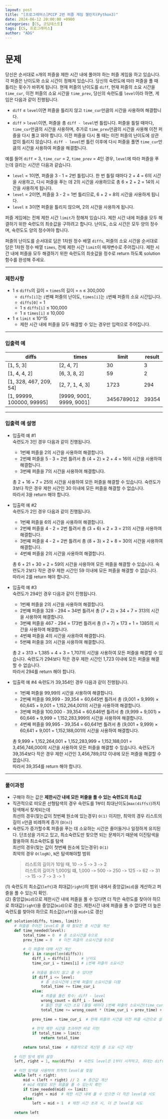 ```yaml
---
layout: post
title: "[프로그래머스]PCCP 2번 퍼즐 게임 챌린지(Python3)"
date: 2024-06-12 20:00:00 +0900
categories: [CS, 코딩테스트]
tags: [CS, 프로그래머스]
author: "ADG"
---
```


# 문제

당신은 순서대로 `n`개의 퍼즐을 제한 시간 내에 풀어야 하는 퍼즐 게임을 하고 있습니다. 각 퍼즐은 난이도와 소요 시간이 정해져 있습니다. 당신의 숙련도에 따라 퍼즐을 풀 때 틀리는 횟수가 바뀌게 됩니다. 현재 퍼즐의 난이도를 `diff`, 현재 퍼즐의 소요 시간을 `time_cur`, 이전 퍼즐의 소요 시간을 `time_prev`, 당신의 숙련도를 `level`이라 하면, 게임은 다음과 같이 진행됩니다.

- `diff` ≤ `level`이면 퍼즐을 틀리지 않고 `time_cur`만큼의 시간을 사용하여 해결합니다.  
- `diff` > `level`이면, 퍼즐을 총 `diff - level`번 틀립니다. 퍼즐을 틀릴 때마다, `time_cur`만큼의 시간을 사용하며, 추가로 `time_prev`만큼의 시간을 사용해 이전 퍼즐을 다시 풀고 와야 합니다. 이전 퍼즐을 다시 풀 때는 이전 퍼즐의 난이도에 상관없이 틀리지 않습니다. `diff - level`번 틀린 이후에 다시 퍼즐을 풀면 `time_cur`만큼의 시간을 사용하여 퍼즐을 해결합니다.

예를 들어 `diff` = 3, `time_cur` = 2, `time_prev` = 4인 경우, `level`에 따라 퍼즐을 푸는데 걸리는 시간은 다음과 같습니다.

- `level` = 1이면, 퍼즐을 3 - 1 = 2번 틀립니다. 한 번 틀릴 때마다 2 + 4 = 6의 시간을 사용하고, 다시 퍼즐을 푸는 데 2의 시간을 사용하므로 총 6 × 2 + 2 = 14의 시간을 사용하게 됩니다.  
- `level` = 2이면, 퍼즐을 3 - 2 = 1번 틀리므로, 6 + 2 = 8의 시간을 사용하게 됩니다.  
- `level` ≥ 3이면 퍼즐을 틀리지 않으며, 2의 시간을 사용하게 됩니다.

퍼즐 게임에는 전체 제한 시간 `limit`가 정해져 있습니다. 제한 시간 내에 퍼즐을 모두 해결하기 위한 숙련도의 최솟값을 구하려고 합니다. 난이도, 소요 시간은 모두 양의 정수며, 숙련도도 양의 정수여야 합니다.

퍼즐의 난이도를 순서대로 담은 1차원 정수 배열 `diffs`, 퍼즐의 소요 시간을 순서대로 담은 1차원 정수 배열 `times`, 전체 제한 시간 `limit`이 매개변수로 주어집니다. 제한 시간 내에 퍼즐을 모두 해결하기 위한 숙련도의 최솟값을 정수로 return 하도록 solution 함수를 완성해 주세요.

---

### 제한사항

- 1 ≤ `diffs`의 길이 = `times`의 길이 = `n` ≤ 300,000  
  - `diffs[i]`는 `i`번째 퍼즐의 난이도, `times[i]`는 `i`번째 퍼즐의 소요 시간입니다.  
  - `diffs[0]` = 1  
  - 1 ≤ `diffs[i]` ≤ 100,000  
  - 1 ≤ `times[i]` ≤ 10,000  
- 1 ≤ `limit` ≤ 10^15  
  - 제한 시간 내에 퍼즐을 모두 해결할 수 있는 경우만 입력으로 주어집니다.

---

### 입출력 예

| diffs                     | times                    | limit      | result |
| ------------------------- | ------------------------ | ---------- | ------ |
| [1, 5, 3]                 | [2, 4, 7]                | 30         | 3      |
| [1, 4, 4, 2]              | [6, 3, 8, 2]             | 59         | 2      |
| [1, 328, 467, 209, 54]    | [2, 7, 1, 4, 3]          | 1723       | 294    |
| [1, 99999, 100000, 99995] | [9999, 9001, 9999, 9001] | 3456789012 | 39354  |

---

### 입출력 예 설명

- 입출력 예 #1  
  숙련도가 3인 경우 다음과 같이 진행됩니다.

  - 1번째 퍼즐을 2의 시간을 사용하여 해결합니다.  
  - 2번째 퍼즐을 5 - 3 = 2번 틀려서 총 (4 + 2) × 2 + 4 = 16의 시간을 사용하여 해결합니다.  
  - 3번째 퍼즐을 7의 시간을 사용하여 해결합니다.  
  
  총 2 + 16 + 7 = 25의 시간을 사용하여 모든 퍼즐을 해결할 수 있습니다. 숙련도가 3보다 작은 경우 제한 시간인 30 이내에 모든 퍼즐을 해결할 수 없습니다.  
  따라서 3을 return 해야 합니다.

- 입출력 예 #2  
  숙련도가 2인 경우 다음과 같이 진행됩니다.

  - 1번째 퍼즐을 6의 시간을 사용하여 해결합니다.  
  - 2번째 퍼즐을 4 - 2 = 2번 틀려서 총 (3 + 6) × 2 + 3 = 21의 시간을 사용하여 해결합니다.  
  - 3번째 퍼즐을 4 - 2 = 2번 틀려서 총 (8 + 3) × 2 + 8 = 30의 시간을 사용하여 해결합니다.  
  - 4번째 퍼즐을 2의 시간을 사용하여 해결합니다.  
  
  총 6 + 21 + 30 + 2 = 59의 시간을 사용하여 모든 퍼즐을 해결할 수 있습니다. 숙련도가 2보다 작은 경우 제한 시간인 59 이내에 모든 퍼즐을 해결할 수 없습니다.  
  따라서 2를 return 해야 합니다.

- 입출력 예 #3  
  숙련도가 294인 경우 다음과 같이 진행됩니다.

  - 1번째 퍼즐을 2의 시간을 사용하여 해결합니다.  
  - 2번째 퍼즐을 328 - 294 = 34번 틀려서 총 (7 + 2) × 34 + 7 = 313의 시간을 사용하여 해결합니다.  
  - 3번째 퍼즐을 467 - 294 = 173번 틀려서 총 (1 + 7) × 173 + 1 = 1385의 시간을 사용하여 해결합니다.  
  - 4번째 퍼즐을 4의 시간을 사용하여 해결합니다.  
  - 5번째 퍼즐을 3의 시간을 사용하여 해결합니다.  
  
  총 2 + 313 + 1,385 + 4 + 3 = 1,707의 시간을 사용하여 모든 퍼즐을 해결할 수 있습니다.  숙련도가 294보다 작은 경우 제한 시간인 1,723 이내에 모든 퍼즐을 해결할 수 없습니다.  
  따라서 294를 return 해야 합니다.

- 입출력 예 #4
  숙련도가 39,354인 경우 다음과 같이 진행됩니다.

  - 1번째 퍼즐을 99,99의 시간을 사용하여 해결합니다.  
  - 2번째 퍼즐을 99,999 - 39,354 = 60,645번 틀려서 총 (9,001 + 9,999) × 60,645 + 9,001 = 1,152,264,001의 시간을 사용하여 해결합니다.  
  - 3번째 퍼즐을 100,000 - 39,354 = 60,646번 틀려서 총 (9,999 + 9,001) × 60,646 + 9,999 = 1,152,283,999의 시간을 사용하여 해결합니다.  
  - 4번째 퍼즐을 99,995 - 39,354 = 60,641번 틀려서 총 (9,001 + 9,999) × 60,641 + 9,001 = 1,152,188,001의 시간을 사용하여 해결합니다.  
  
  총 9,999 + 1,152,264,001 + 1,152,283,999 + 1,152,188,001 = 3,456,746,000의 시간을 사용하여 모든 퍼즐을 해결할 수 있습니다. 숙련도가 39,354보다 작은 경우 제한 시간인 3,456,789,012 이내에 모든 퍼즐을 해결할 수 없습니다.  
  따라서 39,354를 return 해야 합니다.

---

### 풀이과정

- 구해야 하는 값은 **제한시간 내에 모든 퍼즐을 풀 수 있는 숙련도의 최소값**  
- 직관적으로 떠오른 선형탐색의 경우 숙련도를 1부터 최대난이도(`max(diffs)`)까지 탐색해서 찾게되는데  
  최선의 경우(찾는값이 첫번째 원소에 있는경우) `O(1)` 이지만, 최악의 경우 리스트의 길이 `n`만큼 비례하게 증가 (`O(n)`)  
- 숙련도가 증가할수록 퍼즐을 푸는 데 소요하는 시간은 줄어들거나 일정하게 유지된다. 단조성을 가지고 있고, 최소숙련도만 찾으면 되는 문제이기 때문에 이진탐색을 활용하여 최소숙련도를 탐색  
  최선의 경우(찾는 값이 첫번째 원소에 있는경우) `O(1)`  
  최악의 경우 `O(logN)`, `N`은 탐색해야할 범위
  > 리스트의 길이가 10일 때, 10 -> 5 -> 3 -> 2  
  > 리스트의 길이가 1,000일 떄, 1,000 -> 500 -> 250 -> 125 -> 62 -> 31 -> 15 -> 7 -> 3 -> 1

(1) 숙련도의 최소값(`left`)과 최대값(`right`)의 범위 내에서 중앙값(`mid`)을 계산하고 퍼즐을 풀 수 있는지 확인.  
(2) 중앙값(`mid`)으로 제한시간 내에 퍼즐을 풀 수 있다면 더 작은 숙련도를 찾아야 하므로 최대값(`right`)을 중앙값(`mid`)으로 갱신. 제한시간 내에 퍼즐을 풀 수 없다면 더 높은 숙련도를 찾아야 하므로 최소값(`left`)을 `mid+1`로 갱신

```python
def solution(diffs, times, limit):
    # 퍼즐을 주어진 level로 풀 때 필요한 총 시간을 계산
    def time_needed(level):
        total_time = 0  # 총 소요시간을 0으로
        prev_time = 0   # 이전 퍼즐의 소요시간을 0으로
        
        # 각 퍼즐에 대해 시간 계산
        for i in range(len(diffs)):
            diff_i = diffs[i]     # 난이도
            time_cur_i = times[i] # i번째 퍼즐의 소요시간
            
            # 퍼즐을 틀리지 않고 풀 수 있다면
            if diff_i <= level:
                # 총 소요시간에 i번째 퍼즐의 소요시간을 더함
                total_time += time_cur_i
            else:
                # 퍼즐을 틀린 횟수: diff - level
                wrong_count = diff_i - level
                # 틀린 만큼 시간 소요 (틀릴 때마다 i번째 퍼즐의 소요시간(time_cur) + 이전 퍼즐 소요시간 (prev_time)소모)
                total_time += wrong_count * (time_cur_i + prev_time) + time_cur_i
            
            prev_time = time_cur_i  # 현재 퍼즐의 시간을 이전 퍼즐 시간으로 설정
            
            # 만약 제한 시간을 초과하면 바로 리턴
            if total_time > limit:
                return total_time
        
        return total_time  # 최종적으로 계산된 총 소요 시간 리턴
    
    # 이진 탐색 범위 설정
    left, right = 1, max(diffs)  # 숙련도 level은 1부터 시작하고, 최대는 diffs의 최대값
    
    # 이진 탐색을 사용하여 최적의 level을 찾음
    while left < right:
        mid = (left + right) // 2  # 중간값 계산
        # mid 레벨로 모든 퍼즐을 풀 수 있는지 확인
        if time_needed(mid) <= limit:
            right = mid  # 제한 시간 내에 풀 수 있으면 더 작은 level을 시도
        else:
            left = mid + 1  # 제한 시간 초과 시, 더 큰 level을 시도
    
    return left
```